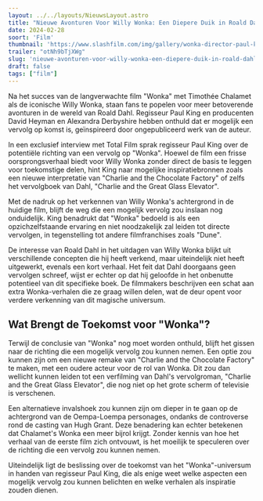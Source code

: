 ```yaml
---
layout: ../../layouts/NieuwsLayout.astro
title: "Nieuwe Avonturen Voor Willy Wonka: Een Diepere Duik in Roald Dahl's Magische Wereld"
date: 2024-02-28
soort: 'Film'
thumbnail: 'https://www.slashfilm.com/img/gallery/wonka-director-paul-king-is-already-working-on-ideas-for-a-chocolatey-sequel/intro-1708736185.jpg'
trailer: "otNh9bTjXWg"
slug: 'nieuwe-avonturen-voor-willy-wonka-een-diepere-duik-in-roald-dahls-magische-wereld'
draft: false
tags: ["film"]
---
```



Na het succes van de langverwachte film "Wonka" met Timothée Chalamet als de iconische Willy Wonka, staan fans te popelen voor meer betoverende avonturen in de wereld van Roald Dahl. Regisseur Paul King en producenten David Heyman en Alexandra Derbyshire hebben onthuld dat er mogelijk een vervolg op komst is, geïnspireerd door ongepubliceerd werk van de auteur.

In een exclusief interview met Total Film sprak regisseur Paul King over de potentiële richting van een vervolg op "Wonka". Hoewel de film een frisse oorsprongsverhaal biedt voor Willy Wonka zonder direct de basis te leggen voor toekomstige delen, hint King naar mogelijke inspiratiebronnen zoals een nieuwe interpretatie van "Charlie and the Chocolate Factory" of zelfs het vervolgboek van Dahl, "Charlie and the Great Glass Elevator".

Met de nadruk op het verkennen van Willy Wonka's achtergrond in de huidige film, blijft de weg die een mogelijk vervolg zou inslaan nog onduidelijk. King benadrukt dat "Wonka" bedoeld is als een opzichzelfstaande ervaring en niet noodzakelijk zal leiden tot directe vervolgen, in tegenstelling tot andere filmfranchises zoals "Dune".

De interesse van Roald Dahl in het uitdagen van Willy Wonka blijkt uit verschillende concepten die hij heeft verkend, maar uiteindelijk niet heeft uitgewerkt, evenals een kort verhaal. Het feit dat Dahl doorgaans geen vervolgen schreef, wijst er echter op dat hij geloofde in het onbenutte potentieel van dit specifieke boek. De filmmakers beschrijven een schat aan extra Wonka-verhalen die ze graag willen delen, wat de deur opent voor verdere verkenning van dit magische universum.

## Wat Brengt de Toekomst voor "Wonka"?

Terwijl de conclusie van "Wonka" nog moet worden onthuld, blijft het gissen naar de richting die een mogelijk vervolg zou kunnen nemen. Een optie zou kunnen zijn om een nieuwe remake van "Charlie and the Chocolate Factory" te maken, met een oudere acteur voor de rol van Wonka. Dit zou dan wellicht kunnen leiden tot een verfilming van Dahl's vervolgroman, "Charlie and the Great Glass Elevator", die nog niet op het grote scherm of televisie is verschenen.

Een alternatieve invalshoek zou kunnen zijn om dieper in te gaan op de achtergrond van de Oempa-Loempa personages, ondanks de controverse rond de casting van Hugh Grant. Deze benadering kan echter betekenen dat Chalamet's Wonka een meer bijrol krijgt. Zonder kennis van hoe het verhaal van de eerste film zich ontvouwt, is het moeilijk te speculeren over de richting die een vervolg zou kunnen nemen.

Uiteindelijk ligt de beslissing over de toekomst van het "Wonka"-universum in handen van regisseur Paul King, die als enige weet welke aspecten een mogelijk vervolg zou kunnen belichten en welke verhalen als inspiratie zouden dienen.
